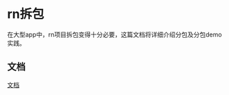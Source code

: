 # rn拆包

在大型app中，rn项目拆包变得十分必要，这篇文档将详细介绍分包及分包demo实践。

## 文档

[文档](https://juejin.cn/post/7355439624100249635?utm_source=nav&utm_medium=web&utm_campaign=coze0409)